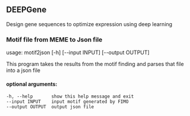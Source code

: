 ## DEEPGene 
Design gene sequences to optimize expression using deep learning

### Motif file from MEME to Json file

usage: motif2json [-h] [--input INPUT] [--output OUTPUT]

This program takes the results from the motif finding and parses that file
into a json file

#### optional arguments:
    -h, --help       show this help message and exit
    --input INPUT    input motif generated by FIMO
    --output OUTPUT  output json file



<!-- 1. python setup.py sdist -->
<!-- 2. python setup.py bdist_wheel --universal -->

<!-- 3. twine upload --repository-url https://test.pypi.org/legacy/ dist/* -->